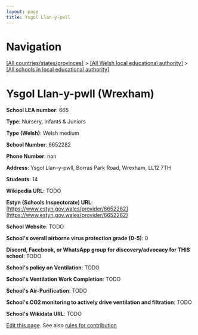 ```yaml
---
layout: page
title: Ysgol Llan-y-pwll
---
```

# Navigation

[[All countries/states/provinces]](../../..) > [[All Welsh local educational authority]](../..) > [[All schools in local educational authority]](..)

# Ysgol Llan-y-pwll (Wrexham)

**School LEA number**: 665

**Type**: Nursery, Infants & Juniors

**Type (Welsh)**: Welsh medium

**School Number**: 6652282

**Phone Number**: nan

**Address**: Ysgol Llan-y-pwll, Borras Park Road, Wrexham, LL12 7TH

**Students**: 14

**Wikipedia URL**: TODO

**Estyn (Schools Inspectorate) URL**: [https://www.estyn.gov.wales/provider/6652282](https://www.estyn.gov.wales/provider/6652282)

**School Website**: TODO

**School's overall airborne virus protection grade (0-5)**: 0

**Discord, Facebook, or WhatsApp group for discovery/advocacy for THIS school**: TODO

**School's policy on Ventilation**: TODO

**School's Ventilation Work Completion**: TODO

**School's Air-Purification**: TODO

**School's CO2 monitoring to actively drive ventilation and filtration**: TODO

**School's Wikidata URL**: TODO




[Edit this page](https://github.com/ventilate-schools/Wales/edit/prif/./Wrexham/Ysgol_Llan-y-pwll.md). See also [rules for contribution](../../../contribution-rules/)